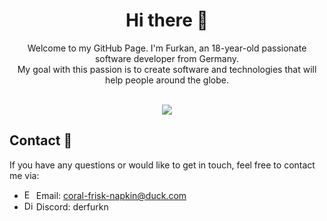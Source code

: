 <div align="center">
  <h1>Hi there 👋</h1>
  <a>Welcome to my GitHub Page. I'm Furkan, an 18-year-old passionate software developer from Germany.</a><br>
  <a>My goal with this passion is to create software and technologies that will help people around the globe.</a>
<br>
<br>

![](https://komarev.com/ghpvc/?username=derfurkan&style=for-the-badge&color=blue)
</div>

## Contact 📩
If you have any questions or would like to get in touch, feel free to contact me via:

- <img src="https://seeklogo.com/images/P/proton-mail-logo-31D8CDC79E-seeklogo.com.png" alt="Email" width="15"> Email: [coral-frisk-napkin@duck.com](mailto:coral-frisk-napkin@duck.com)
- <img src="https://skillicons.dev/icons?i=discord" alt="Discord" width="15"> Discord: derfurkn
